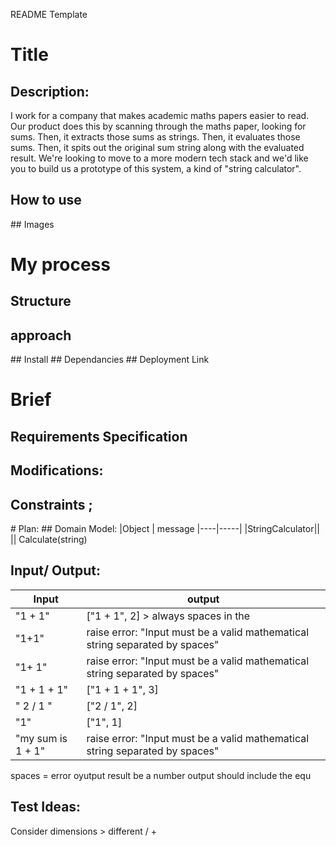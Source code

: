 README Template 

# Title

## Description: 
I work for a company that makes academic maths papers easier to read. Our product does this by scanning through the maths paper, looking for sums. Then, it extracts those sums as strings. Then, it evaluates those sums. Then, it spits out the original sum string along with the evaluated result. We're looking to move to a more modern tech stack and we'd like you to build us a prototype of this system, a kind of "string calculator".

## How to use

## Images 

# My process 
## Structure
## approach
## Install
## Dependancies 
## Deployment Link


# Brief
## Requirements Specification
## Modifications:
## Constraints ;

# Plan:
## Domain Model:
|Object | message
|----|-----|
|StringCalculator||
|| Calculate(string)

## Input/ Output:

Input | output |
------|-------|
"1 + 1" | ["1 + 1", 2] > always spaces in the 
"1+1" | raise error: "Input must be a valid mathematical string separated by spaces"
"1+ 1"| raise error: "Input must be a valid mathematical string separated by spaces"
"1 + 1 + 1" | ["1 + 1 + 1", 3]
" 2 / 1 " | ["2 / 1", 2]
"1" | ["1", 1]
"my sum is 1 + 1" | raise error: "Input must be a valid mathematical string separated by spaces"

spaces = error 
oyutput result be a number 
output should include the equ 

## Test Ideas:

Consider dimensions > different / + 